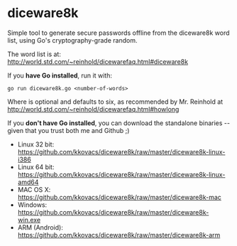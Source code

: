 # diceware8k

Simple tool to generate secure passwords offline from the diceware8k word list, using Go's cryptography-grade random.

The word list is at: http://world.std.com/~reinhold/dicewarefaq.html#diceware8k

If you **have Go installed**, run it with:

	go run diceware8k.go <number-of-words>
	
Where <number-of-words> is optional and defaults to six, as recommended by Mr. Reinhold at http://world.std.com/~reinhold/dicewarefaq.html#howlong

If you **don't have Go installed**, you can download the standalone binaries -- given that you trust both me and Github ;)

- Linux 32 bit: https://github.com/kkovacs/diceware8k/raw/master/diceware8k-linux-i386
- Linux 64 bit: https://github.com/kkovacs/diceware8k/raw/master/diceware8k-linux-amd64
- MAC OS X: https://github.com/kkovacs/diceware8k/raw/master/diceware8k-mac
- Windows: https://github.com/kkovacs/diceware8k/raw/master/diceware8k-win.exe
- ARM (Android): https://github.com/kkovacs/diceware8k/raw/master/diceware8k-arm
